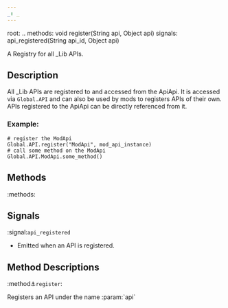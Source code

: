 ```yaml
---
_: _
---
```

root: ..
methods: void register(String api, Object api)
signals: api_registered(String api_id, Object api)

<link rel="stylesheet" href="../wiki.css">

A Registry for all _Lib APIs.

## Description
All _Lib APIs are registered to and accessed from the ApiApi. It is accessed via `Global.API` and can also be used by mods to registers APIs of their own. APIs registered to the ApiApi can be directly referenced from it.

### Example:
```gdscript
# register the ModApi
Global.API.register("ModApi", mod_api_instance)
# call some method on the ModApi
Global.API.ModApi.some_method()
```


## Methods

:methods:

## Signals

:signal:`api_registered`

- Emitted when an API is registered.

## Method Descriptions

:method:anchor:`register`:

<span class="indent">
Registers an API under the name :param:`api`
</span>

